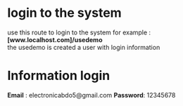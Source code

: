 <h1>login to the system</h1>
<p>
    use this route to login to the system for example : <strong>[www.localhost.com]/usedemo</strong> <br>
    the usedemo is created a user with login information 
</p>

<h1>Information login</h1>
<p>
    <strong>Email</strong> : electronicabdo5@gmail.com
    <strong>Password</strong>: 12345678
</p>

